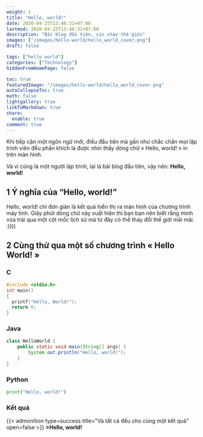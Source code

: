 ```yaml
---
weight: 1
title: "Hello, world!"
date: 2020-04-25T13:46:31+07:00
lastmod: 2020-04-25T13:46:31+07:00
description: "Bài blog đầu tiên, xin chào thế giới"
images: ["/images/hello-world/hello_world_cover.png"]
draft: false

tags: ["hello world"]
categories: ["Technology"]
hiddenFromHomePage: false

toc: true
featuredImage: "/images/hello-world/hello_world_cover.png"
autoCollapseToc: true
math: false
lightgallery: true
linkToMarkdown: true
share:
  enable: true
comment: true
---
```


Khi tiếp cận một ngôn ngữ mới, điều đầu tiên mà gần như chắc chắn mọi lập trình viên đều phần khích là được nhìn thấy dòng chữ « Hello, world! » in trên màn hình.

Và vì cũng là một người lập trình, lại là bài blog đầu tiên, vậy nên: **Hello, world!**
<!--more-->

## 1 Ý nghĩa của “Hello, world!”
Hello, world! chỉ đơn giản là kết quả hiển thị ra màn hình của chương trình máy tính.
Giây phút dòng chữ này xuất hiện thì bạn bạn nên biết rằng mình vừa trải qua một cột mốc lịch sử mà từ đây có thể thay đổi thế giới mãi mãi. :))))

## 2 Cùng thử qua một số chương trình « **Hello World!** »

### C
```c
#include <stdio.h>
int main()
{
  printf("Hello, World!");
  return 0;
}
```

### Java
```java
class HelloWorld {
    public static void main(String[] args) {
        System.out.println("Hello, world!");
    }
}
```

### Python
```python
print("Hello, world!")
```

### Kết quả
{{< admonition type=success title="Và tất cả đều cho cùng một kết quả" open=false >}}
**>Hello, world!**
